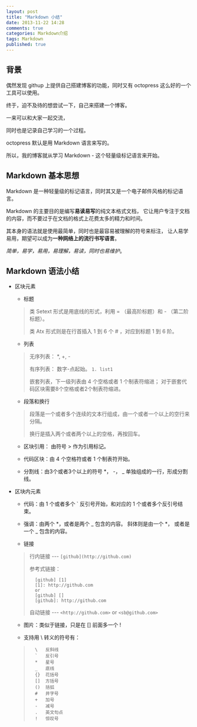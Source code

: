 ```yaml
---
layout: post
title: "Markdown 小结"
date: 2013-11-22 14:28
comments: true
categories: Markdown介绍
tags: Markdown
published: true
---
```


## 背景

偶然发现 githup 上提供自己搭建博客的功能，同时又有 octopress 这么好的一个工具可以使用。

终于，迫不及待的想尝试一下，自己来搭建一个博客。

一来可以和大家一起交流，

同时也是记录自己学习的一个过程。

octopress 默认是用 Markdown 语言来写的。

所以，我的博客就从学习 Markdown - 这个轻量级标记语言来开始。

<!-- more -->

## Markdown 基本思想

Markdown 是一种轻量级的标记语言，同时其又是一个电子邮件风格的标记语言。

Markdown 的主要目的是编写**易读易写**的纯文本格式文档，
它让用户专注于文档的内容，而不要过于在文档的格式上花费太多的精力和时间。

其本身的语法就是使用最简单，同时也是最容易被理解的符号来标注，
让人易学易用，期望可以成为**一种网络上的流行书写语言**。

*简单，易学，易用，易理解，易读，同时也易维护*。

## Markdown 语法小结

+   区块元素
    -   标题
    >   类 Setext 形式是用底线的形式，利用 = （最高阶标题）和 - 
        （第二阶标题）。
    >
    >   类 Atx 形式则是在行首插入 1 到 6 个 # ，对应到标题 1 到 6 阶。 

    -   列表
    >   无序列表： \*, \+, \-
    >
    >   有序列表： 数字-点起始。 `1. list1`
    >
    >   嵌套列表，下一级列表由 4 个空格或者 1 个制表符缩进；
        对于嵌套代码区块需要8个空格或者2个制表符缩进。

    -   段落和换行
    >   段落是一个或者多个连续的文本行组成，由一个或者一个以上的空行来分隔。
    >
    >   换行是插入两个或者两个以上的空格，再按回车。

    -   区块引用： 由符号 > 作为引用标记。
    
    -   代码区块：由 4 个空格符或者 1 个制表符开始。
       
    -   分割线：由3个或者3个以上的符号 \*， \-， \_ 单独组成的一行，形成分割线。
    
+   区块内元素
    -   代码：由 1 个或者多个 \` 反引号开始，和对应的 1 
            个或者多个反引号结束。

    -   强调：由两个 \*，或者是两个 \_ 包含的内容。 斜体则是由一个 \*，
        或者是一个 \_ 包含的内容。

    -   链接
    >   行内链接 --- `[github](http://github.com)`  
    >
    >   参考式链接：
    >   
    >       [github] [1]
    >       [1]: http://github.com
    >       or
    >       [github] []
    >       [github]: http://github.com  
    >
    >   自动链接 --- `<http://github.com>` or `<sb@github.com>`
        
    -   图片：类似于链接，只是在 \[] 前面多一个 \!

    -   支持用 \\ 转义的符号有：
    >
    >       \   反斜线
    >       `   反引号
    >       *   星号
    >       _   底线
    >       {}  花括号
    >       []  方括号
    >       ()  括弧
    >       #   井字号
    >       +   加号
    >       -   减号
    >       .   英文句点
    >       !   惊叹号

